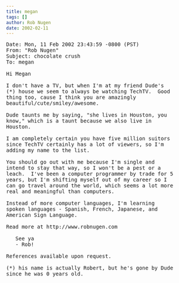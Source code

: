 ```yaml
---
title: megan
tags: []
author: Rob Nugen
date: 2002-02-11
---
```


<pre>
Date: Mon, 11 Feb 2002 23:43:59 -0800 (PST) 
From: "Rob Nugen"
Subject: chocolate crush 
To: megan
 
Hi Megan

I don't have a TV, but when I'm at my friend Dude's
(*) house we seem to always be watching TechTV.  Good
thing too, cause I think you are amazingly
beautiful/cute/smiley/awesome.

Dude taunts me by saying, "she lives in Houston, you
know," which is a taunt because we also live in
Houston.

I am completely certain you have five million suitors
since TechTV certainly has a lot of viewers, so I'm
adding my name to the list.

You should go out with me because I'm single and
intend to stay that way, so I won't be a pest or a
leach.  I've been a computer programmer by trade for 5
years, but I'm shifting myself out of my career so I
can go travel around the world, which seems a lot more
real and meaningful than computers.

Instead of more computer languages, I'm learning
spoken languages - Spanish, French, Japanese, and
American Sign Language.

Read more at http://www.robnugen.com

   See ya
   - Rob!

References available upon request.

(*) his name is actually Robert, but he's gone by Dude
since he was 0 years old.
</pre>
